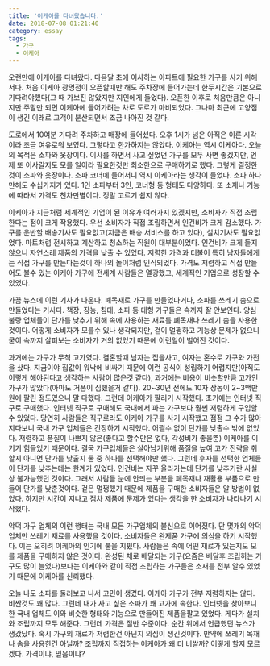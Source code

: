 ```yaml
---
title: '이케아를 다녀왔습니다.'
date: 2018-07-08 01:21:40
category: essay
tags:
  - 가구
  - 이케아
---
```




오랜만에 이케아를 다녀왔다. 다음달 초에 이사하는 아파트에 필요한 가구를 사기 위해서다. 처음 이케아 광명점이 오픈할때만 해도 주차장에
들어가는데 한두시간은 기본으로 기다려야했다(그 때 가보진 않았지만 지인에게 들었다). 오픈한 이후로 처음만큼은 아니지만 주말만 되면 이케아에
들어가려는 차로 도로가 마비되었다. 그나마 최근에 고양점이 생긴 이래로 고객이 분산되면서 조금 나아진 것 같다.

  

도로에서 10여분 기다려 주차하고 매장에 들어섰다. 오후 1시가 넘은 아직은 이른 시각이라 조금 여유로워 보였다. 그렇다고 한가하지는
않았다. 이케아는 역시 이케아다. 오늘의 목적은 소파와 옷장이다. 이사를 하면서 사고 싶었던 가구를 모두 사면 좋겠지만, 언제 또 이사갈지도
모를 일이라 필요한것만 최소한으로 구매하기로 했다. 그렇게 결정한것이 소파와 옷장이다. 소파 코너에 들어서니 역시 이케아라는 생각이 들었다.
소파 하나만해도 수십가지가 있다. 1인 소파부터 3인, 코너형 등 형태도 다양하다. 또 소재나 기능에 따라서 가격도 천차만별이다. 정말
고르기 쉽지 않다.

  

이케아가 지금처럼 세계적인 기업이 된 이유가 여러가지 있겠지만, 소비자가 직접 조립한다는 점이 크게 작용했다. 우선 소비자가 직접 조립하면서
인건비가 크게 감소했다. 가구를 운반할 배송기사도 필요없고(지금은 배송 서비스를 하고 있다), 설치기사도 필요없었다. 마트처럼 전시하고
계산하고 청소하는 직원이 대부분이었다. 인건비가 크게 들지 않으니 자연스레 제품의 가격을 낮출 수 있었다. 저렴한 가격과 더불어 특히
남자들에게는 직접 가구를 만든다는것이 하나의 놀이처럼 인식되었다. 가격도 저렴하고 직접 만들어도 볼수 있는 이케아 가구에 전세계 사람들은
열광했고, 세계적인 기업으로 성장할 수 있었다.

  

가끔 뉴스에 이런 기사가 나온다. 폐목재로 가구를 만들었다거나, 소파를 쓰레기 솜으로 만들었다는 기사다. 책장, 장농, 침대, 소파 등 대형
가구들은 속까지 잘 안보인다. 양심불량 업체들이 단가를 낮추기 위해 속에 사용하는 재료를 폐목재나 쓰레기 솜을 사용한 것이다. 어떻게
소비자가 모를수 있나 생각되지만, 겉이 멀쩡하고 기능상 문제가 없으니 굳이 속까지 살펴보는 소비자가 거의 없었기 때문에 이런일이 벌어진
것이다.

  

과거에는 가구가 무척 고가였다. 결혼할때 남자는 집을사고, 여자는 혼수로 가구와 가전을 샀다. 지금이야 집값이 워낙에 비싸기 때문에 이런
공식이 성립하기 어렵지만(아직도 이렇게 해야된다고 생각하는 사람이 많은것 같다), 과거에는 비용이 비슷할만큼 고가인 가구가 많았다(아마도
거품이 심했을거 같다). 20~30년 전에도 10자 장농이 2~3백만원에 팔린 정도였으니 말 다했다. 그런데 이케아가 팔리기 시작했다.
초기에는 인터넷 직구로 구매했다. 인터넷 직구로 구매해도 국내에서 파는 가구보다 훨씬 저렴하게 구입할 수 있었다. 당연히 사람들은 직구로라도
이케아 가구를 사기 시작했고 점점 그 수가 많아지다보니 국내 가구 업체들은 긴장하기 시작했다. 어쩔수 없이 단가를 낮출수 밖에 없었다.
저렴하고 품질이 나쁘지 않은(좋다고 할수만은 없다, 각성비가 좋을뿐) 이케아를 이기기 힘들었기 때문이다. 결국 가구업체들은 살아남기위해
품질을 높여 고가 전략을 취할지 아니면 단가를 낮출지 둘 중 하나를 선택해야만 했다. 그런데 후자를 선택한 업체들이 단가를 낮추는데는 한계가
있었다. 인건비는 자꾸 올라가는데 단가를 낮추기란 사실상 불가능했던 것이다. 그래서 사람들 눈에 안띄는 부분을 폐목재나 재활용 부품으로
만들어 단가를 낮춘것이다. 겉은 멀쩡했기 때문에 제품을 구매한 소비자들은 알 방법이 없었다. 하지만 시간이 지나고 점차 제품에 문제가 있다는
생각을 한 소비자가 나타나기 시작했다.

  

악덕 가구 업체의 이런 행태는 국내 모든 가구업체의 불신으로 이어졌다. 단 몇개의 악덕 업체만 쓰레기 재료를 사용했을 것이다. 소비자들은
완제품 가구에 의심을 하기 시작했다. 이는 오히려 이케아의 인기에 불을 지폈다. 사람들은 속에 어떤 재료가 있는지도 모를 제품을 구매하지
않은 것이다. 완성된 채로 배달되는 가구(요즘은 배달후 조립하는 가구도 많이 늘었다)보다는 이케아와 같이 직접 조립하는 가구들은 소재를 전부
알수 있었기 때문에 이케아를 신뢰했다.

  

오늘 나도 소파를 둘러보고 나서 고민이 생겼다. 이케아 가구가 전부 저렴하지는 않다. 비싼것도 꽤 많다. 그런데 내가 사고 싶은 소파가 꽤
고가에 속한다. 인터넷을 찾아보니 한 국내 업체도 이와 비슷한 형태와 기능으로 만들어진 제품을팔고 있었다. 게다가 설치와 조립까지 모두
해준다. 그런데 가격은 절반 수준이다. 순간 위에서 언급했던 뉴스가 생갔났다. 혹시 가구의 재료가 저렴한건 아닌지 의심이 생긴것이다. 만약에
쓰레기 목재나 솜을 사용한건 아닐까?  조립까지 직접하는 이케아가 왜 더 비쌀까? 어떻게 할지 모르겠다. 가격이냐, 믿음이냐?


